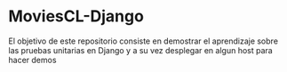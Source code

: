 # MoviesCL-Django
El objetivo de este repositorio consiste en demostrar el aprendizaje sobre las pruebas unitarias en Django y a su vez desplegar en algun host para hacer demos
